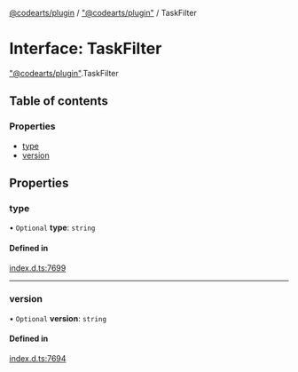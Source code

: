 [@codearts/plugin](../README.md) / ["@codearts/plugin"](../modules/_codearts_plugin_.md) / TaskFilter

# Interface: TaskFilter

["@codearts/plugin"](../modules/_codearts_plugin_.md).TaskFilter

## Table of contents

### Properties

- [type](codearts_plugin_.TaskFilter.md#type)
- [version](codearts_plugin_.TaskFilter.md#version)

## Properties

### type

• `Optional` **type**: `string`

#### Defined in

[index.d.ts:7699](https://github.com/huaweicloud/cloudide-plugin-api/blob/a4193a8/index.d.ts#L7699)

___

### version

• `Optional` **version**: `string`

#### Defined in

[index.d.ts:7694](https://github.com/huaweicloud/cloudide-plugin-api/blob/a4193a8/index.d.ts#L7694)
